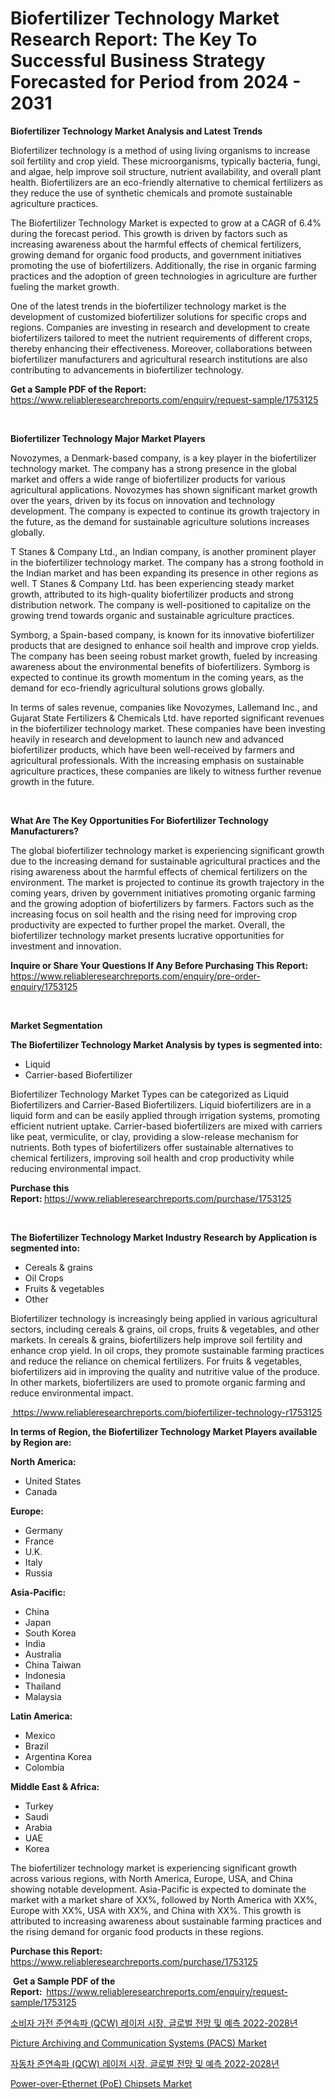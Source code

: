 <p><h1>Biofertilizer Technology Market Research Report: The Key To Successful Business Strategy Forecasted for Period from 2024 - 2031</h1></p><p><strong>Biofertilizer Technology Market Analysis and Latest Trends</strong></p>
<p><p>Biofertilizer technology is a method of using living organisms to increase soil fertility and crop yield. These microorganisms, typically bacteria, fungi, and algae, help improve soil structure, nutrient availability, and overall plant health. Biofertilizers are an eco-friendly alternative to chemical fertilizers as they reduce the use of synthetic chemicals and promote sustainable agriculture practices.</p><p>The Biofertilizer Technology Market is expected to grow at a CAGR of 6.4% during the forecast period. This growth is driven by factors such as increasing awareness about the harmful effects of chemical fertilizers, growing demand for organic food products, and government initiatives promoting the use of biofertilizers. Additionally, the rise in organic farming practices and the adoption of green technologies in agriculture are further fueling the market growth.</p><p>One of the latest trends in the biofertilizer technology market is the development of customized biofertilizer solutions for specific crops and regions. Companies are investing in research and development to create biofertilizers tailored to meet the nutrient requirements of different crops, thereby enhancing their effectiveness. Moreover, collaborations between biofertilizer manufacturers and agricultural research institutions are also contributing to advancements in biofertilizer technology.</p></p>
<p><strong>Get a Sample PDF of the Report:&nbsp;</strong> <a href="https://www.reliableresearchreports.com/enquiry/request-sample/1753125">https://www.reliableresearchreports.com/enquiry/request-sample/1753125</a></p>
<p>&nbsp;</p>
<p><strong>Biofertilizer Technology Major Market Players</strong></p>
<p><p>Novozymes, a Denmark-based company, is a key player in the biofertilizer technology market. The company has a strong presence in the global market and offers a wide range of biofertilizer products for various agricultural applications. Novozymes has shown significant market growth over the years, driven by its focus on innovation and technology development. The company is expected to continue its growth trajectory in the future, as the demand for sustainable agriculture solutions increases globally.</p><p>T Stanes & Company Ltd., an Indian company, is another prominent player in the biofertilizer technology market. The company has a strong foothold in the Indian market and has been expanding its presence in other regions as well. T Stanes & Company Ltd. has been experiencing steady market growth, attributed to its high-quality biofertilizer products and strong distribution network. The company is well-positioned to capitalize on the growing trend towards organic and sustainable agriculture practices.</p><p>Symborg, a Spain-based company, is known for its innovative biofertilizer products that are designed to enhance soil health and improve crop yields. The company has been seeing robust market growth, fueled by increasing awareness about the environmental benefits of biofertilizers. Symborg is expected to continue its growth momentum in the coming years, as the demand for eco-friendly agricultural solutions grows globally.</p><p>In terms of sales revenue, companies like Novozymes, Lallemand Inc., and Gujarat State Fertilizers & Chemicals Ltd. have reported significant revenues in the biofertilizer technology market. These companies have been investing heavily in research and development to launch new and advanced biofertilizer products, which have been well-received by farmers and agricultural professionals. With the increasing emphasis on sustainable agriculture practices, these companies are likely to witness further revenue growth in the future.</p></p>
<p>&nbsp;</p>
<p><strong>What Are The Key Opportunities For Biofertilizer Technology Manufacturers?</strong></p>
<p><p>The global biofertilizer technology market is experiencing significant growth due to the increasing demand for sustainable agricultural practices and the rising awareness about the harmful effects of chemical fertilizers on the environment. The market is projected to continue its growth trajectory in the coming years, driven by government initiatives promoting organic farming and the growing adoption of biofertilizers by farmers. Factors such as the increasing focus on soil health and the rising need for improving crop productivity are expected to further propel the market. Overall, the biofertilizer technology market presents lucrative opportunities for investment and innovation.</p></p>
<p><strong>Inquire or Share Your Questions If Any Before Purchasing This Report:</strong> <a href="https://www.reliableresearchreports.com/enquiry/pre-order-enquiry/1753125">https://www.reliableresearchreports.com/enquiry/pre-order-enquiry/1753125</a></p>
<p>&nbsp;</p>
<p><strong>Market Segmentation</strong></p>
<p><strong>The Biofertilizer Technology Market Analysis by types is segmented into:</strong></p>
<p><ul><li>Liquid</li><li>Carrier-based Biofertilizer</li></ul></p>
<p><p>Biofertilizer Technology Market Types can be categorized as Liquid Biofertilizers and Carrier-Based Biofertilizers. Liquid biofertilizers are in a liquid form and can be easily applied through irrigation systems, promoting efficient nutrient uptake. Carrier-based biofertilizers are mixed with carriers like peat, vermiculite, or clay, providing a slow-release mechanism for nutrients. Both types of biofertilizers offer sustainable alternatives to chemical fertilizers, improving soil health and crop productivity while reducing environmental impact.</p></p>
<p><strong>Purchase this Report:&nbsp;</strong><a href="https://www.reliableresearchreports.com/purchase/1753125">https://www.reliableresearchreports.com/purchase/1753125</a></p>
<p>&nbsp;</p>
<p><strong>The Biofertilizer Technology Market Industry Research by Application is segmented into:</strong></p>
<p><ul><li>Cereals & grains</li><li>Oil Crops</li><li>Fruits & vegetables</li><li>Other</li></ul></p>
<p><p>Biofertilizer technology is increasingly being applied in various agricultural sectors, including cereals & grains, oil crops, fruits & vegetables, and other markets. In cereals & grains, biofertilizers help improve soil fertility and enhance crop yield. In oil crops, they promote sustainable farming practices and reduce the reliance on chemical fertilizers. For fruits & vegetables, biofertilizers aid in improving the quality and nutritive value of the produce. In other markets, biofertilizers are used to promote organic farming and reduce environmental impact.</p></p>
<p><a href="https://www.reliableresearchreports.com/biofertilizer-technology-r1753125">&nbsp;https://www.reliableresearchreports.com/biofertilizer-technology-r1753125</a></p>
<p><strong>In terms of Region, the Biofertilizer Technology Market Players available by Region are:</strong></p>
<p>
    <p> <strong> North America: </strong>
        <ul>
            <li>United States</li>
            <li>Canada</li>
        </ul>
        </p> 
    <p> <strong> Europe: </strong>
        <ul>
            <li>Germany</li>
            <li>France</li>
            <li>U.K.</li>
            <li>Italy</li>
            <li>Russia</li>
        </ul>
        </p> 
    <p> <strong> Asia-Pacific: </strong>
        <ul>
            <li>China</li>
            <li>Japan</li>
            <li>South Korea</li>
            <li>India</li>
            <li>Australia</li>
            <li>China Taiwan</li>
            <li>Indonesia</li>
            <li>Thailand</li>
            <li>Malaysia</li>
        </ul>
        </p> 
    <p> <strong> Latin America: </strong>
        <ul>
            <li>Mexico</li>
            <li>Brazil</li>
            <li>Argentina Korea</li>
            <li>Colombia</li>
        </ul>
        </p> 
    <p> <strong> Middle East & Africa: </strong>
        <ul>
            <li>Turkey</li>
            <li>Saudi</li>
            <li>Arabia</li>
            <li>UAE</li>
            <li>Korea</li>
        </ul>
    </p>
    </p>
<p><p>The biofertilizer technology market is experiencing significant growth across various regions, with North America, Europe, USA, and China showing notable development. Asia-Pacific is expected to dominate the market with a market share of XX%, followed by North America with XX%, Europe with XX%, USA with XX%, and China with XX%. This growth is attributed to increasing awareness about sustainable farming practices and the rising demand for organic food products in these regions.</p></p>
<p><strong>Purchase this Report: </strong><a href="https://www.reliableresearchreports.com/purchase/1753125">https://www.reliableresearchreports.com/purchase/1753125</a></p>
<p>&nbsp;<strong>Get a Sample PDF of the Report:&nbsp;&nbsp;</strong><a href="https://www.reliableresearchreports.com/enquiry/request-sample/1753125">https://www.reliableresearchreports.com/enquiry/request-sample/1753125</a></p>
<p><strong></strong></p>
<p><p><a href="https://github.com/konokaryan/Market-Research-Report-List-1/blob/main/4294902130659.md">소비자 가전 준연속파 (QCW) 레이저 시장, 글로벌 전망 및 예측 2022-2028년</a></p><p><a href="https://github.com/Valeridd446677/Market-Research-Report-List-1/blob/main/picture-archiving-and-communication-systems-pacs-market.md">Picture Archiving and Communication Systems (PACS) Market</a></p><p><a href="https://github.com/mithunmistry2258/Market-Research-Report-List-1/blob/main/8872687130658.md">자동차 준연속파 (QCW) 레이저 시장, 글로벌 전망 및 예측 2022-2028년</a></p><p><a href="https://github.com/bushilahore52/Market-Research-Report-List-1/blob/main/power-over-ethernet-poe-chipsets-market.md">Power-over-Ethernet (PoE) Chipsets Market</a></p></p>